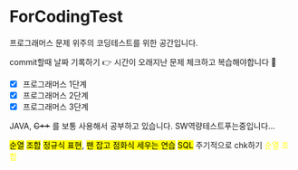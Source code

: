 # ForCodingTest
프로그래머스 문제 위주의 코딩테스트를 위한 공간입니다.

commit할때 날짜 기록하기 :point_right: 시간이 오래지난 문제 체크하고 복습해야합니다 🐼

- [x] 프로그래머스 1단계
- [x] 프로그래머스 2단계
- [x] 프로그래머스 3단계

JAVA, ~~C++~~ 를 보통 사용해서 공부하고 있습니다. SW역량테스트푸는중입니다...

<mark>순열</mark> <mark>조합</mark>  <mark>정규식 표현</mark>, <mark>팬 잡고 점화식 세우는 연습</mark> <mark>SQL</mark> 주기적으로 chk하기
<span style="color:yellow">순열</span>
<span style="color:yellow">조합</span>
